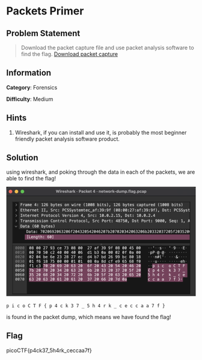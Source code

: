 # Packets Primer

## Problem Statement

> Download the packet capture file and use packet analysis software to find the flag.
> [Download packet capture](./network-dump.flag.pcap)

## Information

**Category**: Forensics

**Difficulty**: Medium

## Hints

1. Wireshark, if you can install and use it, is probably the most beginner friendly packet analysis software product.

## Solution

using wireshark, and poking through the data in each of the packets, we are able to find the flag!

![wireshark screenshot](./wireshark.png)

```
p i c o C T F { p 4 c k 3 7 _ 5 h 4 r k _ c e c c a a 7 f }
```
is found in the packet dump, which means we have found the flag!

## Flag

picoCTF{p4ck37_5h4rk_ceccaa7f}
